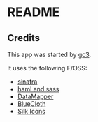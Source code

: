 # README

## Credits

This app was started by [gc3](mailto:pro@gcarrier.fr).

It uses the following F/OSS:

* [sinatra](http://www.sinatrarb.com/)
* [haml and sass](http://haml-lang.com/)
* [DataMapper](http://datamapper.org/)
* [BlueCloth](http://www.deveiate.org/projects/BlueCloth)
* [Silk Icons](http://www.famfamfam.com/lab/icons/silk/)